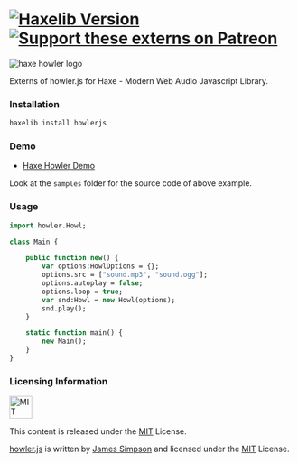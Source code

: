 [![Haxelib Version](https://img.shields.io/github/tag/adireddy/haxe-howler.svg?style=flat&label=haxelib)](http://lib.haxe.org/p/howlerjs) [![Support these externs on Patreon](http://www.waudjs.com/images/patreon_btn.png)](https://www.patreon.com/adireddy)
=========

![haxe howler logo](https://raw.githubusercontent.com/adireddy/haxe-howler/master/logo.png)

Externs of howler.js for Haxe - Modern Web Audio Javascript Library.

### Installation ###

```haxe
haxelib install howlerjs
```

### Demo ###

* [Haxe Howler Demo](http://adireddy.github.io/demos/haxe-howler/)

Look at the `samples` folder for the source code of above example.

### Usage ###

```haxe
import howler.Howl;

class Main {

    public function new() {
		var options:HowlOptions = {};
		options.src = ["sound.mp3", "sound.ogg"];
		options.autoplay = false;
		options.loop = true;
		var snd:Howl = new Howl(options);
		snd.play();
    }

    static function main() {
		new Main();
    }
}

```
### Licensing Information ###

<a rel="license" href="http://opensource.org/licenses/MIT">
<img alt="MIT license" height="40" src="http://upload.wikimedia.org/wikipedia/commons/c/c3/License_icon-mit.svg" /></a>

This content is released under the [MIT](http://opensource.org/licenses/MIT) License.

[howler.js](https://github.com/goldfire/howler.js) is written by [James Simpson](http://goldfirestudios.com/blog/104/howler.js-Modern-Web-Audio-Javascript-Library) and licensed under the [MIT](http://opensource.org/licenses/MIT) License.
